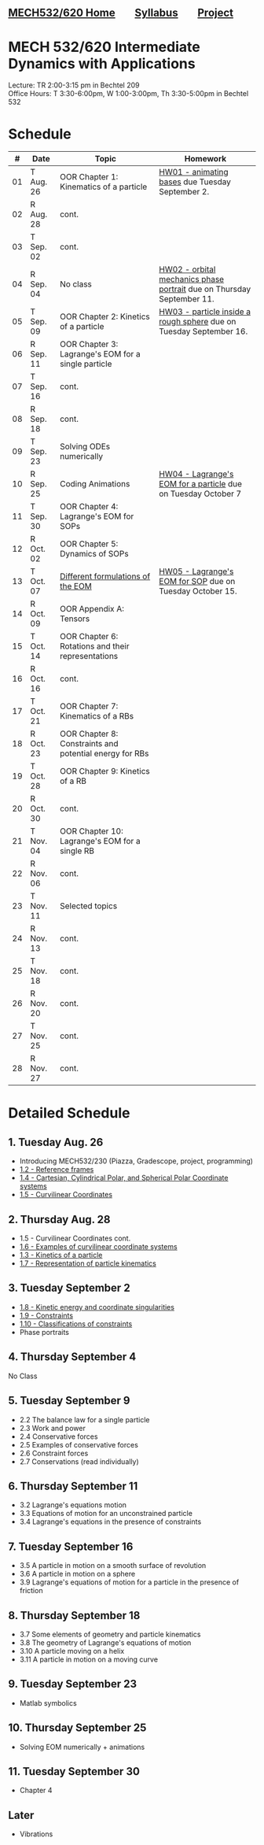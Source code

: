 [MECH532/620 Home](README.md)        [Syllabus](syllabus.md)        [Project](project.md)
---

# MECH 532/620 Intermediate Dynamics with Applications
Lecture: TR 2:00-3:15 pm in Bechtel 209\
Office Hours: T 3:30-6:00pm, W 1:00-3:00pm, Th 3:30-5:00pm in Bechtel 532

# Schedule

| # | Date      | Topic | Homework |
|---|-----------|----------|----------|
| 01 | T Aug. 26 | OOR Chapter 1: Kinematics of a particle    | [HW01 - animating bases](https://drive.google.com/file/d/1krKZoVwwGjROBr_xz4FcZ1o--ajEghTr/view?usp=sharing) due Tuesday September 2.   |
| 02 | R Aug. 28 | cont.  |    |
| 03 | T Sep. 02 | cont.  |    |
| 04 | R Sep. 04 | No class  |  [HW02 - orbital mechanics phase portrait](https://drive.google.com/file/d/14R4AnZM5m6I-V7xa8ZfdTFJoOwJCZPKp/view?usp=sharing) due on Thursday September 11. |
| 05 | T Sep. 09 | OOR Chapter 2: Kinetics of a particle | [HW03 - particle inside a rough sphere](https://drive.google.com/file/d/1nxj7QsOvbycgNC6SP8vk43lHP6W7bmcc/view?usp=sharing) due on Tuesday September 16. |
| 06 | R Sep. 11 | OOR Chapter 3: Lagrange's EOM for a single particle | |
| 07 | T Sep. 16 | cont. | |
| 08 | R Sep. 18 | cont. | |
| 09 | T Sep. 23 | Solving ODEs numerically | |
| 10 | R Sep. 25 | Coding Animations | [HW04 - Lagrange's EOM for a particle](https://drive.google.com/file/d/1EZida1mMZ9lNguCF6bFut9FnkjIGaxBZ/view?usp=sharing) due on Tuesday October 7 |
| 11 | T Sep. 30 | OOR Chapter 4: Lagrange's EOM for SOPs | |
| 12 | R Oct. 02 | OOR Chapter 5: Dynamics of SOPs | |
| 13 | T Oct. 07 | [Different formulations of the EOM](https://doi.org/10.1007/s11071-021-06565-2) | [HW05 - Lagrange's EOM for SOP](https://drive.google.com/file/d/1W0eqB8xkuyNn7Q-qxdytH_qi60SU-5Qa/view?usp=sharing) due on Tuesday October 15. |
| 14 | R Oct. 09 | OOR Appendix A: Tensors | |
| 15 | T Oct. 14 | OOR Chapter 6: Rotations and their representations | |
| 16 | R Oct. 16 | cont. | |
| 17 | T Oct. 21 | OOR Chapter 7: Kinematics of a RBs | |
| 18 | R Oct. 23 | OOR Chapter 8: Constraints and potential energy for RBs | |
| 19 | T Oct. 28 | OOR Chapter 9: Kinetics of a RB | |
| 20 | R Oct. 30 | cont. | |
| 21 | T Nov. 04 | OOR Chapter 10: Lagrange's EOM for a single RB | |
| 22 | R Nov. 06 | cont. | |
| 23 | T Nov. 11 | Selected topics | |
| 24 | R Nov. 13 | cont. | |
| 25 | T Nov. 18 | cont. | |
| 26 | R Nov. 20 | cont. | |
| 27 | T Nov. 25 | cont. | |
| 28 | R Nov. 27 | cont. | |


<!-- ---

# Detailed Schedule
{:.no_toc}

## Table of contents
{: .no_toc .text-delta }

1. TOC
{:toc}

--- -->

# Detailed Schedule

## 1. Tuesday Aug. 26 

- Introducing MECH532/230 (Piazza, Gradescope, project, programming)
- [1.2 - Reference frames](https://drive.google.com/file/d/1oT8Tge58OZHu-iXoMyfXXgyQeeFXmWvb/view?usp=sharing)
- [1.4 - Cartesian, Cylindrical Polar, and Spherical Polar Coordinate systems](https://drive.google.com/file/d/1oT8Tge58OZHu-iXoMyfXXgyQeeFXmWvb/view?usp=sharing)
- [1.5 - Curvilinear Coordinates](https://drive.google.com/file/d/1jcezCxyimag3mSecutKtLOo4UJVDz2jY/view?usp=sharing)

## 2. Thursday Aug. 28 

- 1.5 - Curvilinear Coordinates cont.
- [1.6 - Examples of curvilinear coordinate systems](https://drive.google.com/file/d/1dczXWic3R4R5BDfeM3x13SYKx5xXqLE_/view?usp=sharing)
- [1.3 - Kinetics of a particle](https://drive.google.com/file/d/1oT8Tge58OZHu-iXoMyfXXgyQeeFXmWvb/view?usp=sharing)
- [1.7 - Representation of particle kinematics](https://drive.google.com/file/d/15gqZHFznfvLQvxZZ8ACki__cLNoWwPQj/view?usp=sharing)

## 3. Tuesday September 2
- [1.8 - Kinetic energy and coordinate singularities](https://drive.google.com/file/d/1dV4R1pqsr6v4vRIFhbiqVKIbonNEZIz1/view?usp=sharing)
- [1.9 - Constraints](https://drive.google.com/file/d/1kFDUXIdpRNXS0H6F1djLhTNcj2WHU7UR/view?usp=sharing)
- [1.10 - Classifications of constraints](https://drive.google.com/file/d/1BX2bz43KqopZKK0BDIfJITMkIPhLuFUD/view?usp=sharing)
- Phase portraits

## 4. Thursday September 4
No Class

## 5. Tuesday September 9
- 2.2 The balance law for a single particle
- 2.3 Work and power
- 2.4 Conservative forces
- 2.5 Examples of conservative forces
- 2.6 Constraint forces
- 2.7 Conservations (read individually)

## 6. Thursday September 11
- 3.2 Lagrange's equations motion
- 3.3 Equations of motion for an unconstrained particle
- 3.4 Lagrange's equations in the presence of constraints

## 7. Tuesday September 16
- 3.5 A particle in motion on a smooth surface of revolution
- 3.6 A particle in motion on a sphere
- 3.9 Lagrange's equations of motion for a particle in the presence of friction

## 8. Thursday September 18
- 3.7 Some elements of geometry and particle kinematics
- 3.8 The geometry of Lagrange's equations of motion
- 3.10 A particle moving on a helix
- 3.11 A particle in motion on a moving curve

## 9. Tuesday September 23
- Matlab symbolics 

## 10. Thursday September 25
- Solving EOM numerically + animations

## 11. Tuesday September 30
- Chapter 4

## Later
- Vibrations